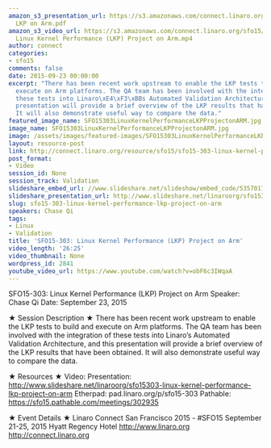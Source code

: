 ```yaml
---
amazon_s3_presentation_url: https://s3.amazonaws.com/connect.linaro.org/sfo15/Presentations/09-23-Wednesday/SFO15-303-
  LKP on Arm.pdf
amazon_s3_video_url: https://s3.amazonaws.com/connect.linaro.org/sfo15/Videos/09-23-Wednesday/SFO15-303
  Linux Kernel Performance (LKP) Project on Arm.mp4
author: connect
categories:
- sfo15
comments: false
date: 2015-09-23 00:00:00
excerpt: "There has been recent work upstream to enable the LKP tests to build and
  execute on Arm platforms. The QA team has been involved with the integration of
  these tests into Linaro\xE4\xF3\xBBs Automated Validation Architecture, and this
  presentation will provide a brief overview of the LKP results that have been obtained.
  It will also demonstrate useful way to compare the data."
featured_image_name: SFO15303LinuxKernelPerformanceLKPProjectonARM.jpg
image_name: SFO15303LinuxKernelPerformanceLKPProjectonARM.jpg
image: /assets/images/featured-images/SFO15303LinuxKernelPerformanceLKPProjectonARM.jpg
layout: resource-post
link: http://connect.linaro.org/resource/sfo15/sfo15-303-linux-kernel-performance-lkp-project-on-arm/
post_format:
- Video
session_id: None
session_track: Validation
slideshare_embed_url: //www.slideshare.net/slideshow/embed_code/53570171
slideshare_presentation_url: http://www.slideshare.net/linaroorg/sfo15303-linux-kernel-performance-lkp-project-on-arm
slug: sfo15-303-linux-kernel-performance-lkp-project-on-arm
speakers: Chase Qi
tags:
- Linux
- Validation
title: 'SFO15-303: Linux Kernel Performance (LKP) Project on Arm'
video_length: '26:25'
video_thumbnail: None
wordpress_id: 2841
youtube_video_url: https://www.youtube.com/watch?v=obF6c3IWqaA
---
```


SFO15-303: Linux Kernel Performance (LKP) Project on Arm
Speaker:  Chase Qi
Date: September 23, 2015

★ Session Description ★
There has been recent work upstream to enable the LKP tests to build and execute on Arm platforms. The QA team has been involved with the integration of these tests into Linaro’s Automated Validation Architecture, and this presentation will provide a brief overview of the LKP results that have been obtained. It will also demonstrate useful way to compare the data.

★ Resources ★
Video:
Presentation: http://www.slideshare.net/linaroorg/sfo15303-linux-kernel-performance-lkp-project-on-arm
Etherpad: pad.linaro.org/p/sfo15-303
Pathable: https://sfo15.pathable.com/meetings/302935

★ Event Details ★
Linaro Connect San Francisco 2015 - #SFO15
September 21-25, 2015
Hyatt Regency Hotel
http://www.linaro.org
http://connect.linaro.org
